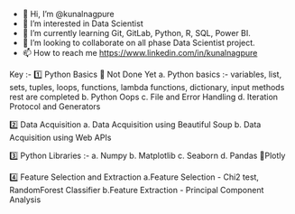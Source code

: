 - 👋 Hi, I’m @kunalnagpure
- 👀 I’m interested in Data Scientist
- 🌱 I’m currently learning Git, GitLab, Python, R, SQL, Power BI.
- 💞️ I’m looking to collaborate on all phase Data Scientist project.
- 📫 How to reach me https://www.linkedin.com/in/kunalnagpure
 

Key :-
1️⃣ Python Basics                                                                                                      🔴 Not Done Yet 
    a. Python basics :- variables, list, sets, tuples, loops, functions, lambda functions, dictionary, input methods   rest are completed
    b. Python Oops
    c. File and Error Handling 
    d. Iteration Protocol and Generators
    
2️⃣ Data Acquisition
    a. Data Acquisition using Beautiful Soup 
    b. Data Acquisition using Web APIs
    
3️⃣ Python Libraries :-
    a. Numpy
    b. Matplotlib
    c. Seaborn
    d. Pandas
   🔴Plotly
    
4️⃣ Feature Selection and Extraction
    a.Feature Selection - Chi2 test, RandomForest Classifier
    b.Feature Extraction - Principal Component Analysis
<!---
kunalnagpure/kunalnagpure is a ✨ special ✨ repository because its `README.md` (this file) appears on your GitHub profile.
You can click the Preview link to take a look at your changes.
--->
